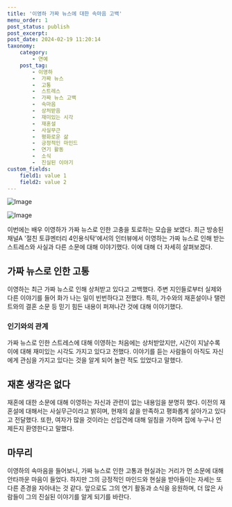 ```yaml
---
title: '이영하 가짜 뉴스에 대한 속마음 고백'
menu_order: 1
post_status: publish
post_excerpt: 
post_date: 2024-02-19 11:20:14
taxonomy:
    category:
        - 연예
    post_tag:
        - 이영하
        -  가짜 뉴스
        -  고통
        -  스트레스
        -  가짜 뉴스 고백
        -  속마음
        -  상처받음
        -  재미있는 시각
        -  재혼설
        -  사실무근
        -  평화로운 삶
        -  긍정적인 마인드
        -  연기 활동
        -  소식
        -  진실된 이야기
custom_fields:
    field1: value 1
    field2: value 2
---
```


![Image](https://ssl.pstatic.net/mimgnews/image/312/2024/02/13/0000648796_001_20240213075001394.jpg?type=w540)

![Image](https://mimgnews.pstatic.net/image/312/2024/02/13/0000648796_002_20240213075001419.jpg?type=w540)

이번에는 배우 이영하가 가짜 뉴스로 인한 고충을 토로하는 모습을 보였다. 최근 방송된 채널A '절친 토큐멘터리 4인용식탁'에서의 인터뷰에서 이영하는 가짜 뉴스로 인해 받는 스트레스와 사실과 다른 소문에 대해 이야기했다. 이에 대해 더 자세히 살펴보겠다.
## 가짜 뉴스로 인한 고통
이영하는 최근 가짜 뉴스로 인해 상처받고 있다고 고백했다. 주변 지인들로부터 실제와 다른 이야기를 들어 화가 나는 일이 빈번하다고 전했다. 특히, 가수와의 재혼설이나 탤런트와의 결혼 소문 등 믿기 힘든 내용이 퍼져나간 것에 대해 이야기했다.
### 인기와의 관계
가짜 뉴스로 인한 스트레스에 대해 이영하는 처음에는 상처받았지만, 시간이 지날수록 이에 대해 재미있는 시각도 가지고 있다고 전했다. 이야기를 듣는 사람들이 아직도 자신에게 관심을 가지고 있다는 것을 알게 되어 놀란 적도 있었다고 말했다.
## 재혼 생각은 없다
재혼에 대한 소문에 대해 이영하는 자신과 관련이 없는 내용임을 분명히 했다. 이전의 재혼설에 대해서는 사실무근이라고 밝히며, 현재의 삶을 만족하고 평화롭게 살아가고 있다고 전달했다. 또한, 여자가 많을 것이라는 선입견에 대해 일침을 가하며 집에 누구나 언제든지 환영한다고 말했다.
## 마무리
이영하의 속마음을 들어보니, 가짜 뉴스로 인한 고통과 현실과는 거리가 먼 소문에 대해 안타까운 마음이 들었다. 하지만 그의 긍정적인 마인드와 현실을 받아들이는 자세는 또 다른 존경을 자아내는 것 같다. 앞으로도 그의 연기 활동과 소식을 응원하며, 더 많은 사람들이 그의 진실된 이야기를 알게 되기를 바란다.
